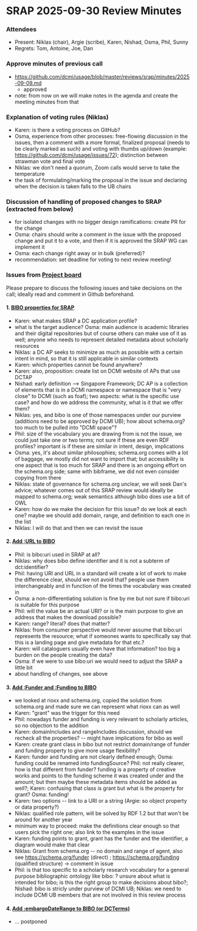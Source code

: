 # SRAP 2025-09-30 Review Minutes

### Attendees
- Present: Niklas (chair), Argie (scribe), Karen, Nishad, Osma, Phil, Sunny 
- Regrets: Tom, Antoine, Joe, Dan

### Approve minutes of previous call
- https://github.com/dcmi/usage/blob/master/reviews/srap/minutes/2025-09-09.md
  - approved
- note: from now on we will make notes in the agenda and create the meeting minutes from that

### Explanation of voting rules (Niklas)
- Karen: is there a voting process on GitHub?
- Osma, experience from other processes: free-flowing discussion in the issues, then a comment with a more formal, finalized proposal (needs to be clearly marked as such) and voting with thumbs up/down (example: https://github.com/dcmi/usage/issues/72); distinction between strawman vote and final vote
- Niklas: we don't need a quorum, Zoom calls would serve to take the temperature
- the task of formulating/marking the proposal in the issue and declaring when the decision is taken falls to the UB chairs

### Discussion of handling of proposed changes to SRAP (extracted from below)
- for isolated changes with no bigger design ramifications: create PR for the change
- Osma: chairs should write a comment in the issue with the proposed change and put it to a vote, and then if it is approved the SRAP WG can implement it
- Osma: each change right away or in bulk (preferred)? 
- recommendation: set deadline for voting to next review meeting!

### Issues from [Project board](https://github.com/orgs/dcmi/projects/4/views/1)

Please prepare to discuss the following issues and take decisions on the call; ideally read and comment in Github beforehand.

#### 1. [BIBO properties for SRAP](https://github.com/dcmi/dc-srap/issues/74)
- Karen: what makes SRAP a DC application profile?
- what is the target audience? Osma: main audience is academic libraries and their digital repositories but of course others can make use of it as well; anyone who needs to represent detailed metadata about scholarly resources
- Niklas: a DC AP seeks to minimize as much as possible with a certain intent in mind, so that it is still applicable in similar contexts
- Karen: which properties cannot be found anywhere?
- Karen: also, proposition: create list on DCMI website of APs that use DCTAP
- Nishad: early definition --> Singapore Framework; DC AP is a collection of elements that is in a DCMI namespace or namespace that is "very close" to DCMI (such as foaf); two aspects: what is the specific use case? and how do we address the community, what is it that we offer them?
- Niklas: yes, and bibo is one of those namespaces under our purview (additions need to be approved by DCMI UB); how about schema.org? too much to be pulled into "DCMI space"?
- Phil: size of the vocabulary you are drawing from is not the issue, we could just take one or two terms; not sure if these are even RDF profiles? important  is if these are similar in intent, design, implications
- Osma: yes, it's about similar philosophies; schema.org comes with a lot of baggage, we mostly did not want to import that; but accessibility is one aspect that is too much for SRAP and there is an ongoing effort on the schema.org side; same with bibframe, we did not even consider copying from there
- Niklas: state of governance for schema.org unclear, we will seek Dan's advice; whatever comes out of this SRAP review would ideally be mapped to schema.org; weak semantics although bibo does use a bit of OWL
- Karen: how do we make the decision for this issue? do we look at each one? maybe we should add domain, range, and definition to each one in the list
- Niklas: I will do that and then we can revisit the issue

#### 2. [Add :URL to BIBO](https://github.com/dcmi/dc-srap/issues/78)
- Phil: is bibo:uri used in SRAP at all?
- Niklas: why does bibo define identifier and it is not a subterm of dct:identifier?
- Phil: having URI and URL in a standard will create a lot of work to make the difference clear, should we not avoid that? people use them interchangeably and in function of the times the vocabulary was created in
- Osma: a non-differentiating solution is fine by me but not sure if bibo:uri is suitable for this purpose
- Phil: will the value be an actual URI? or is the main purpose to give an address that makes the download possible?
- Karen: range? literal? does that matter?
- Niklas: from consumer perspective would never assume that bibo:uri represents the resource; what if someones wants to specifically say that this is a landing page and give metadata for that etc.?
- Karen: will cataloguers usually even have that information? too big a burden on the people creating the data?
- Osma: if we were to use bibo:uri we would need to adjust the SRAP a little bit
- about handling of changes, see above

#### 3. [Add :Funder and :Funding to BIBO](https://github.com/dcmi/dc-srap/issues/77)
- we looked at rioxx and schema.org, copied the solution from schema.org and made sure we can represent what rioxx can as well
- Karen: "grant" was the trigger for this need
- Phil: nowadays funder and funding is very relevant to scholarly articles, so no objection to the addition
- Karen: domainIncludes and rangeIncludes discussion, should we recheck all the properties? -- might have implications for bibo as well
- Karen: create grant class in bibo but not restrict domain/range of funder and funding property to give more usage flexibility?
- Karen: funder and funding are not clearly defined enough; Osma: funding could be renamed into fundingSource? Phil: not really clearer, how is that different from funder? funding is a property of creative works and points to the funding scheme it was created under and the amount; but then maybe these metadata items should be added as well?; Karen: confusing that class is grant but what is the property for grant? Osma: funding!
- Karen: two options -- link to a URI or a string (Argie: so object property or data property?)
- Niklas: qualified role pattern, will be solved by RDF 1.2 but that won't be around for another year
- minimum way to proceed: make the definitions clear enough so that users pick the right one; also link to the examples in the issue
- Karen: funding points to grant, grant has the funder and the identifier, a diagram would make that clear
- Niklas: Grant from schema.org -- no domain and range of agent, also see https://schema.org/funder (direct) ; https://schema.org/funding (qualified structure) -> comment in issue
- Phil: is that too specific to a scholarly research vocabulary for a general purpose bibliographic ontology like bibo: ? unsure about what is intended for bibo; is this the right group to make decisions about bibo?; Nishad: bibo is stricly under purview of DCMI UB; Niklas: we need to include DCMI UB members that are not involved in this review process

#### 4. [Add :embargoDateRange to BIBO (or DCTerms)](https://github.com/dcmi/dc-srap/issues/81)
- ... postponed
